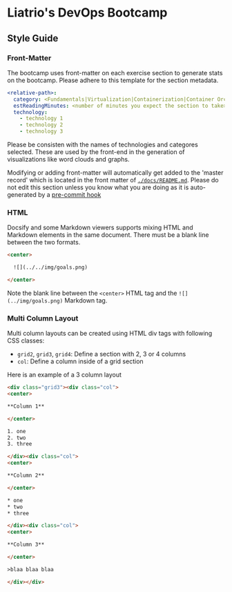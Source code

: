 # Liatrio's DevOps Bootcamp

## Style Guide

### Front-Matter

The bootcamp uses front-matter on each exercise section to generate stats on the bootcamp. Please adhere to this template for the section metadata.

```yaml
<relative-path>:
  category: <Fundamentals|Virtualization|Containerization|Container Orchestration|Cloud Computing|Agile Development|CI/CD|Infrastructure as Code|Version Control| Code Quality & Testing>
  estReadingMinutes: <number of minutes you expect the section to take>
  technology:
    - technology 1
    - technology 2
    - technology 3
```
Please be consisten with the names of technologies and categores selected. These are used by the front-end in the generation of visualizations like word clouds and graphs.

Modifying or adding front-matter will automatically get added to the 'master record' which is located in the front matter of [`./docs/README.md`](./docs/README.md). Please do not edit this section unless you know what you are doing as it is auto-generated by a [pre-commit hook](./.husky/front-matter-condenser.js)

### HTML

Docsify and some Markdown viewers supports mixing HTML and Markdown elements in the same document. There must be a blank line between the two formats.

```html
<center>

  ![](../../img/goals.png)

</center>
```

Note the blank line between the `<center>` HTML tag and the `![](../img/goals.png)` Markdown tag.

### Multi Column Layout

Multi column layouts can be created using HTML div tags with following CSS classes:

- `grid2`, `grid3`, `grid4`: Define a section with 2, 3 or 4 columns
- `col`: Define a column inside of a grid section

Here is an example of a 3 column layout

```html
<div class="grid3"><div class="col">
<center>

**Column 1**

</center>

1. one
2. two
3. three

</div><div class="col">
<center>

**Column 2**

</center>

* one
* two
* three

</div><div class="col">
<center>

**Column 3**

</center>

>blaa blaa blaa

</div></div>
```
